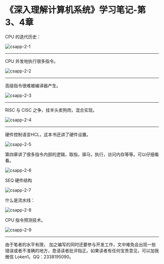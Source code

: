 # 《深入理解计算机系统》学习笔记-第3、4章

CPU 的迭代历史：

![csapp-2-1](csapp-2-1.jpg)

------

CPU 并发地执行很多指令。

![csapp-2-2](csapp-2-2.png)

------

高级指令很难被编译器产生。

![csapp-2-3](csapp-2-3.png)

------

RISC 与 CISC 之争，挂羊头卖狗肉，混合实现。

![csapp-2-4](csapp-2-4.png)

------

硬件控制语言HCL，这本书还讲了硬件设置。

![csapp-2-5](csapp-2-5.png)

第四章讲了很多指令内部的逻辑，取指，驿马，执行，访问内存等等。可以仔细看看。

![csapp-2-6](csapp-2-6.png)

SEQ 硬件结构

![csapp-2-7](csapp-2-7.png)

什么是流水线：

![csapp-2-8](csapp-2-8.png)

CPU 指令预测技术。

![csapp-2-9](csapp-2-9.png)







------

由于笔者的水平有限， 加之编写的同时还要参与开发工作，文中难免会出现一些错误或者不准确的地方，恳请读者批评指正。如果读者有任何宝贵意见，可以加我微信 Loken1。QQ：2338195090。
